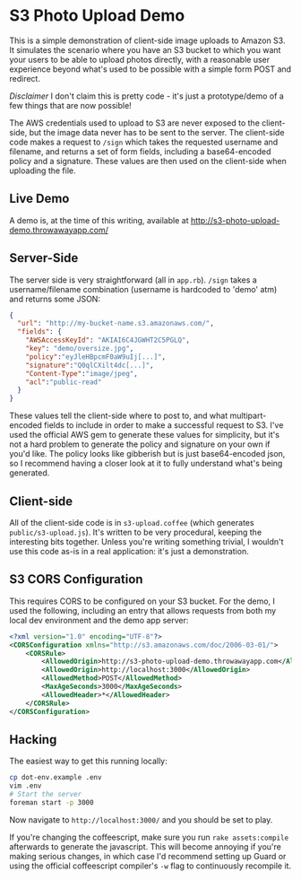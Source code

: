 # S3 Photo Upload Demo

This is a simple demonstration of client-side image uploads to Amazon S3. It simulates the scenario where you have an S3 bucket to which you want your users to be able to upload photos directly, with a reasonable user experience beyond what's used to be possible with a simple form POST and redirect.

_Disclaimer_ I don't claim this is pretty code - it's just a prototype/demo of a few things that are now possible!

The AWS credentials used to upload to S3 are never exposed to the client-side, but the image data never has to be sent to the server. The client-side code makes a request to `/sign` which takes the requested username and filename, and returns a set of form fields, including a base64-encoded policy and a signature. These values are then used on the client-side when uploading the file.

## Live Demo

A demo is, at the time of this writing, available at http://s3-photo-upload-demo.throwawayapp.com/

## Server-Side

The server side is very straightforward (all in `app.rb`). `/sign` takes a username/filename combination (username is hardcoded to 'demo' atm) and returns some JSON:

```json
{
  "url": "http://my-bucket-name.s3.amazonaws.com/",
  "fields": {
    "AWSAccessKeyId": "AKIAI6C4JGWHT2C5PGLQ",
    "key": "demo/oversize.jpg",
    "policy":"eyJleHBpcmF0aW9uIj[...]",
    "signature":"Q0qlCXilt4dc[...]",
    "Content-Type":"image/jpeg",
    "acl":"public-read"
  }
}
```

These values tell the client-side where to post to, and what multipart-encoded fields to include in order to make a successful request to S3. I've used the official AWS gem to generate these values for simplicity, but it's not a hard problem to generate the policy and signature on your own if you'd like. The policy looks like gibberish but is just base64-encoded json, so I recommend having a closer look at it to fully understand what's being generated.

## Client-side

All of the client-side code is in `s3-upload.coffee` (which generates `public/s3-upload.js`). It's written to be very procedural, keeping the interesting bits together. Unless you're writing something trivial, I wouldn't use this code as-is in a real application: it's just a demonstration.

## S3 CORS Configuration

This requires CORS to be configured on your S3 bucket. For the demo, I used the following, including an entry that allows requests from both my local dev environment and the demo app server:

```xml
<?xml version="1.0" encoding="UTF-8"?>
<CORSConfiguration xmlns="http://s3.amazonaws.com/doc/2006-03-01/">
    <CORSRule>
        <AllowedOrigin>http://s3-photo-upload-demo.throwawayapp.com</AllowedOrigin>
        <AllowedOrigin>http://localhost:3000</AllowedOrigin>
        <AllowedMethod>POST</AllowedMethod>
        <MaxAgeSeconds>3000</MaxAgeSeconds>
        <AllowedHeader>*</AllowedHeader>
    </CORSRule>
</CORSConfiguration>
```

## Hacking

The easiest way to get this running locally:

```sh
cp dot-env.example .env
vim .env
# Start the server
foreman start -p 3000
```

Now navigate to `http://localhost:3000/` and you should be set to play.

If you're changing the coffeescript, make sure you run `rake assets:compile` afterwards to generate the javascript. This will become annoying if you're making serious changes, in which case I'd recommend setting up Guard or using the official coffeescript compiler's `-w` flag to continuously recompile it.
